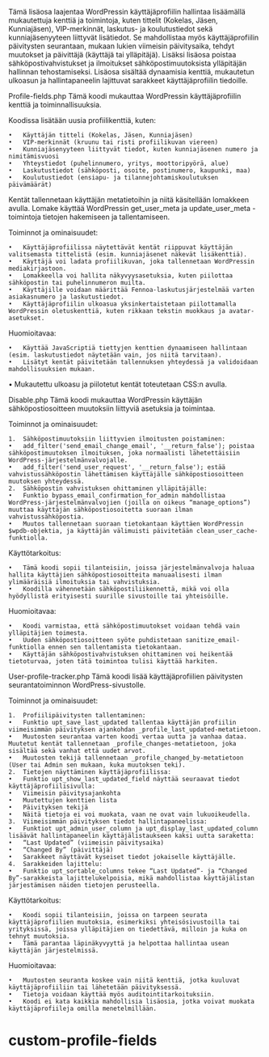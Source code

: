 Tämä lisäosa laajentaa WordPressin käyttäjäprofiilin hallintaa lisäämällä mukautettuja kenttiä ja toimintoja, kuten tittelit (Kokelas, Jäsen, Kunniajäsen), VIP-merkinnät, laskutus- ja koulutustiedot sekä kunniajäsenyyteen liittyvät lisätiedot. Se mahdollistaa myös käyttäjäprofiilin päivitysten seurantaan, mukaan lukien viimeisin päivitysaika, tehdyt muutokset ja päivittäjä (käyttäjä tai ylläpitäjä). Lisäksi lisäosa poistaa sähköpostivahvistukset ja ilmoitukset sähköpostimuutoksista ylläpitäjän hallinnan tehostamiseksi. Lisäosa sisältää dynaamisia kenttiä, mukautetun ulkoasun ja hallintapaneelin lajittuvat sarakkeet käyttäjäprofiilin tiedoille.

Profile-fields.php
Tämä koodi mukauttaa WordPressin käyttäjäprofiilin kenttiä ja toiminnallisuuksia.

Koodissa lisätään uusia profiilikenttiä, kuten:

    •	Käyttäjän titteli (Kokelas, Jäsen, Kunniajäsen)
    •	VIP-merkinnät (kruunu tai risti profiilikuvan viereen)
    •	Kunniajäsenyyteen liittyvät tiedot, kuten kunniajäsenen numero ja nimitämisvuosi
    •	Yhteystiedot (puhelinnumero, yritys, moottoripyörä, alue)
    •	Laskutustiedot (sähköposti, osoite, postinumero, kaupunki, maa)
    •	Koulutustiedot (ensiapu- ja tilannejohtamiskoulutuksen päivämäärät)

Kentät tallennetaan käyttäjän metatietoihin ja niitä käsitellään lomakkeen avulla. Lomake käyttää WordPressin get_user_meta ja update_user_meta -toimintoja tietojen hakemiseen ja tallentamiseen.

Toiminnot ja ominaisuudet:

    •	Käyttäjäprofiilissa näytettävät kentät riippuvat käyttäjän valitsemasta tittelistä (esim. kunniajäsenet näkevät lisäkenttiä).
    •	Käyttäjä voi ladata profiilikuvan, joka tallennetaan WordPressin mediakirjastoon.
    •	Lomakkeella voi hallita näkyvyysasetuksia, kuten piilottaa sähköpostin tai puhelinnumeron muilta.
    •	Käyttäjille voidaan määrittää Fennoa-laskutusjärjestelmää varten asiakasnumero ja laskutustiedot.
    •	Käyttäjäprofiilin ulkoasua yksinkertaistetaan piilottamalla WordPressin oletuskenttiä, kuten rikkaan tekstin muokkaus ja avatar-asetukset.

Huomioitavaa:

    •	Käyttää JavaScriptiä tiettyjen kenttien dynaamiseen hallintaan (esim. laskutustiedot näytetään vain, jos niitä tarvitaan).
    •	Lisätyt kentät päivitetään tallennuksen yhteydessä ja validoidaan mahdollisuuksien mukaan.

• Mukautettu ulkoasu ja piilotetut kentät toteutetaan CSS:n avulla.

Disable.php
Tämä koodi mukauttaa WordPressin käyttäjän sähköpostiosoitteen muutoksiin liittyviä asetuksia ja toimintaa.

Toiminnot ja ominaisuudet:

    1.	Sähköpostimuutoksiin liittyvien ilmoitusten poistaminen:
    •	add_filter('send_email_change_email', '__return_false'); poistaa sähköpostimuutoksen ilmoituksen, joka normaalisti lähetettäisiin WordPress-järjestelmänvalvojalle.
    •	add_filter('send_user_request', '__return_false'); estää vahvistussähköpostin lähettämisen käyttäjälle sähköpostiosoitteen muutoksen yhteydessä.
    2.	Sähköpostin vahvistuksen ohittaminen ylläpitäjälle:
    •	Funktio bypass_email_confirmation_for_admin mahdollistaa WordPress-järjestelmänvalvojien (joilla on oikeus “manage_options”) muuttaa käyttäjän sähköpostiosoitetta suoraan ilman vahvistussähköpostia.
    •	Muutos tallennetaan suoraan tietokantaan käyttäen WordPressin $wpdb-objektia, ja käyttäjän välimuisti päivitetään clean_user_cache-funktiolla.

Käyttötarkoitus:

    •	Tämä koodi sopii tilanteisiin, joissa järjestelmänvalvoja haluaa hallita käyttäjien sähköpostiosoitteita manuaalisesti ilman ylimääräisiä ilmoituksia tai vahvistuksia.
    •	Koodilla vähennetään sähköpostiliikennettä, mikä voi olla hyödyllistä erityisesti suurille sivustoille tai yhteisöille.

Huomioitavaa:

    •	Koodi varmistaa, että sähköpostimuutokset voidaan tehdä vain ylläpitäjien toimesta.
    •	Uuden sähköpostiosoitteen syöte puhdistetaan sanitize_email-funktiolla ennen sen tallentamista tietokantaan.
    •	Käyttäjän sähköpostivahvistuksen ohittaminen voi heikentää tietoturvaa, joten tätä toimintoa tulisi käyttää harkiten.

User-profile-tracker.php
Tämä koodi lisää käyttäjäprofiilien päivitysten seurantatoiminnon WordPress-sivustolle.

Toiminnot ja ominaisuudet:

    1.	Profiilipäivitysten tallentaminen:
    •	Funktio upt_save_last_updated tallentaa käyttäjän profiilin viimeisimmän päivityksen ajankohdan _profile_last_updated-metatietoon.
    •	Muutosten seurantaa varten koodi vertaa uutta ja vanhaa dataa. Muutetut kentät tallennetaan _profile_changes-metatietoon, joka sisältää sekä vanhat että uudet arvot.
    •	Muutosten tekijä tallennetaan _profile_changed_by-metatietoon (User tai Admin sen mukaan, kuka muutoksen teki).
    2.	Tietojen näyttäminen käyttäjäprofiilissa:
    •	Funktio upt_show_last_updated_field näyttää seuraavat tiedot käyttäjäprofiilisivulla:
    •	Viimeisin päivitysajankohta
    •	Muutettujen kenttien lista
    •	Päivityksen tekijä
    •	Näitä tietoja ei voi muokata, vaan ne ovat vain lukuoikeudella.
    3.	Viimeisimmän päivityksen tiedot hallintapaneelissa:
    •	Funktiot upt_admin_user_column ja upt_display_last_updated_column lisäävät hallintapaneelin käyttäjälistaukseen kaksi uutta saraketta:
    •	“Last Updated” (viimeisin päivitysaika)
    •	“Changed By” (päivittäjä)
    •	Sarakkeet näyttävät kyseiset tiedot jokaiselle käyttäjälle.
    4.	Sarakkeiden lajittelu:
    •	Funktio upt_sortable_columns tekee “Last Updated”- ja “Changed By”-sarakkeista lajittelukelpoisia, mikä mahdollistaa käyttäjälistan järjestämisen näiden tietojen perusteella.

Käyttötarkoitus:

    •	Koodi sopii tilanteisiin, joissa on tarpeen seurata käyttäjäprofiilien muutoksia, esimerkiksi yhteisösivustoilla tai yrityksissä, joissa ylläpitäjien on tiedettävä, milloin ja kuka on tehnyt muutoksia.
    •	Tämä parantaa läpinäkyvyyttä ja helpottaa hallintaa usean käyttäjän järjestelmissä.

Huomioitavaa:

    •	Muutosten seuranta koskee vain niitä kenttiä, jotka kuuluvat käyttäjäprofiiliin tai lähetetään päivityksessä.
    •	Tietoja voidaan käyttää myös auditointitarkoituksiin.
    •	Koodi ei kata kaikkia mahdollisia lisäosia, jotka voivat muokata käyttäjäprofiileja omilla menetelmillään.
# custom-profile-fields
